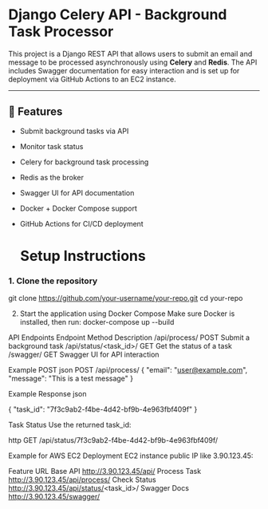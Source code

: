 # Django Celery API - Background Task Processor

This project is a Django REST API that allows users to submit an email and message to be processed asynchronously using **Celery** and **Redis**. The API includes Swagger documentation for easy interaction and is set up for deployment via GitHub Actions to an EC2 instance.

---

## 🚀 Features

- Submit background tasks via API
- Monitor task status
- Celery for background task processing
- Redis as the broker
- Swagger UI for API documentation
- Docker + Docker Compose support
- GitHub Actions for CI/CD deployment

  #  Setup Instructions

### 1. Clone the repository

git clone https://github.com/your-username/your-repo.git
cd your-repo

2. Start the application using Docker Compose
Make sure Docker is installed, then run: docker-compose up --build

 API Endpoints
Endpoint	Method	Description
/api/process/	POST	Submit a background task
/api/status/<task_id>/	GET	Get the status of a task
/swagger/	GET	Swagger UI for API interaction

Example POST
json
POST /api/process/
{
  "email": "user@example.com",
  "message": "This is a test message"
}


Example Response
json

{
  "task_id": "7f3c9ab2-f4be-4d42-bf9b-4e963fbf409f"
}


Task Status
Use the returned task_id:

http
GET /api/status/7f3c9ab2-f4be-4d42-bf9b-4e963fbf409f/


Example for AWS EC2 Deployment
EC2 instance public IP like 3.90.123.45:


Feature	URL
Base API	http://3.90.123.45/api/
Process Task	http://3.90.123.45/api/process/
Check Status	http://3.90.123.45/api/status/<task_id>/
Swagger Docs	http://3.90.123.45/swagger/
